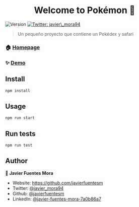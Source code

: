 <h1 align="center">Welcome to Pokémon 👋</h1>
<p>
  <img alt="Version" src="https://img.shields.io/badge/version-0.1.0-blue.svg?cacheSeconds=2592000" />
  <a href="https://twitter.com/javier\_mora94" target="_blank">
    <img alt="Twitter: javier\_mora94" src="https://img.shields.io/twitter/follow/javier\_mora94.svg?style=social" />
  </a>
</p>

> Un pequeño proyecto que contiene un Pokédex y safari 

### 🏠 [Homepage](https://adoring-lamarr-304cbc.netlify.com)

### ✨ [Demo](https://adoring-lamarr-304cbc.netlify.com)

## Install

```sh
npm install
```

## Usage

```sh
npm run start
```

## Run tests

```sh
npm run test
```

## Author

👤 **Javier Fuentes Mora**

* Website: https://github.com/javierfuentesm
* Twitter: [@javier\_mora94](https://twitter.com/javier\_mora94)
* Github: [@javierfuentesm](https://github.com/javierfuentesm)
* LinkedIn: [@javier-fuentes-mora-7a0b86a7](https://linkedin.com/in/javier-fuentes-mora-7a0b86a7)

